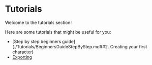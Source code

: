 # Tutorials
Welcome to the tutorials section!

Here are some tutorials that might be useful for you:

- [Step by step beginners guide](./Tutorials/BeginnersGuideStepByStep.md##2. Creating your first character)
- [Exporting](./Tutorials/Exporting.md)